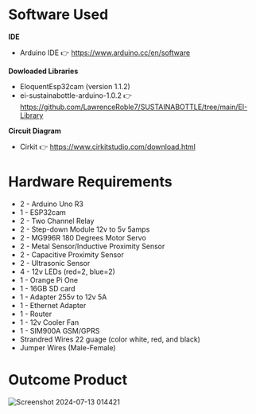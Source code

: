 # Software Used
**IDE**
  - Arduino IDE 👉 https://www.arduino.cc/en/software

**Dowloaded Libraries**
  - EloquentEsp32cam (version 1.1.2)
  - ei-sustainabottle-arduino-1.0.2 👉 https://github.com/LawrenceRoble7/SUSTAINABOTTLE/tree/main/EI-Library
    
**Circuit Diagram**
  - Cirkit 👉 https://www.cirkitstudio.com/download.html
    
# Hardware Requirements
- 2 - Arduino Uno R3
- 1 - ESP32cam
- 2 - Two Channel Relay
- 2 - Step-down Module 12v to 5v 5amps
- 2 - MG996R 180 Degrees Motor Servo
- 2 - Metal Sensor/Inductive Proximity Sensor
- 2 - Capacitive Proximity Sensor
- 2 - Ultrasonic Sensor
- 4 - 12v LEDs (red=2, blue=2)
- 1 - Orange Pi One
- 1 - 16GB SD card
- 1 - Adapter 255v to 12v 5A
- 1 - Ethernet Adapter
- 1 - Router
- 1 - 12v Cooler Fan
- 1 - SIM900A GSM/GPRS
- Strandred Wires 22 guage (color white, red, and black)
- Jumper Wires (Male-Female)

# Outcome Product
![Screenshot 2024-07-13 014421](https://github.com/user-attachments/assets/b6fa5ffc-2fd0-4050-bfb2-f6f15165c3f1)
